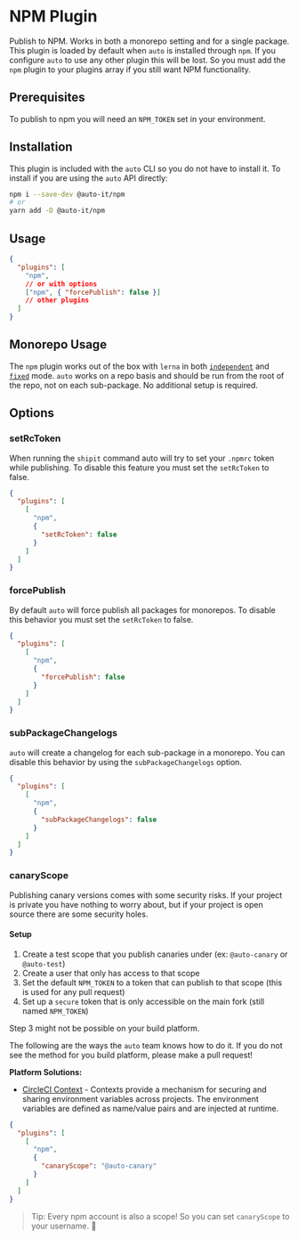 # NPM Plugin

Publish to NPM. Works in both a monorepo setting and for a single package. This plugin is loaded by default when `auto` is installed through `npm`. If you configure `auto` to use any other plugin this will be lost. So you must add the `npm` plugin to your plugins array if you still want NPM functionality.

## Prerequisites

To publish to npm you will need an `NPM_TOKEN` set in your environment.

## Installation

This plugin is included with the `auto` CLI so you do not have to install it. To install if you are using the `auto` API directly:

```sh
npm i --save-dev @auto-it/npm
# or
yarn add -D @auto-it/npm
```

## Usage

```json
{
  "plugins": [
    "npm",
    // or with options
    ["npm", { "forcePublish": false }]
    // other plugins
  ]
}
```

## Monorepo Usage

The `npm` plugin works out of the box with `lerna` in both [`independent`](https://github.com/lerna/lerna#independent-mode) and [`fixed`](https://github.com/lerna/lerna#fixedlocked-mode-default) mode. `auto` works on a repo basis and should be run from the root of the repo, not on each sub-package. No additional setup is required.

## Options

### setRcToken

When running the `shipit` command auto will try to set your `.npmrc` token while publishing. To disable this feature you must set the `setRcToken` to false.

```json
{
  "plugins": [
    [
      "npm",
      {
        "setRcToken": false
      }
    ]
  ]
}
```

### forcePublish

By default `auto` will force publish all packages for monorepos. To disable this behavior you must set the `setRcToken` to false.

```json
{
  "plugins": [
    [
      "npm",
      {
        "forcePublish": false
      }
    ]
  ]
}
```

### subPackageChangelogs

`auto` will create a changelog for each sub-package in a monorepo.
You can disable this behavior by using the `subPackageChangelogs` option.

```json
{
  "plugins": [
    [
      "npm",
      {
        "subPackageChangelogs": false
      }
    ]
  ]
}
```

### canaryScope

Publishing canary versions comes with some security risks.
If your project is private you have nothing to worry about, but if your project is open source there are some security holes.

#### Setup

1. Create a test scope that you publish canaries under (ex: `@auto-canary` or `@auto-test`)
2. Create a user that only has access to that scope
3. Set the default `NPM_TOKEN` to a token that can publish to that scope (this is used for any pull request)
4. Set up a `secure` token that is only accessible on the main fork (still named `NPM_TOKEN`)

Step 3 might not be possible on your build platform.

The following are the ways the `auto` team knows how to do it.
If you do not see the method for you build platform, please make a pull request!

**Platform Solutions:**

- [CircleCI Context](https://circleci.com/docs/2.0/contexts/) - Contexts provide a mechanism for securing and sharing environment variables across projects. The environment variables are defined as name/value pairs and are injected at runtime.

```json
{
  "plugins": [
    [
      "npm",
      {
        "canaryScope": "@auto-canary"
      }
    ]
  ]
}
```

> Tip: Every npm account is also a scope! So you can set `canaryScope` to your username. :tada:
